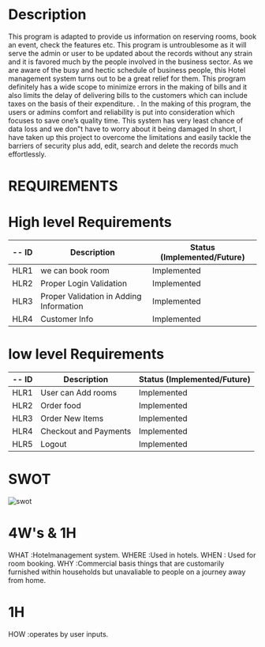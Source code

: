 # Description


This program is adapted to provide us information on reserving rooms, book an event, check the features etc. This program is untroublesome as it will serve the admin or user to be updated about the records without any strain and it is favored much by the people involved in the business sector. As we are aware of the busy and hectic schedule of business people, this Hotel management system turns out to be a great relief for them. This program definitely has a wide scope to minimize errors in the making of bills and it also limits the delay of delivering bills to the customers which can include taxes on the basis of their expenditure. . In the making of this program, the users or admins comfort and reliability is put into consideration which focuses to save one’s quality time.  This system has very least chance of data loss and we don‟t have to worry about it being damaged
In short, I have taken up this project to overcome the limitations and easily tackle the barriers of security plus add, edit, search and delete the records much effortlessly.



# REQUIREMENTS


# High level Requirements

-- ID  | Description  | Status (Implemented/Future)
-----  | -------------| ---------------------------
HLR1 |  we can book room  | Implemented
HLR2 |  Proper Login Validation | Implemented
HLR3 |  Proper Validation in Adding Information | Implemented
HLR4 |  Customer Info | Implemented

 

# low level Requirements

-- ID  | Description  | Status (Implemented/Future)
-----  | -------------| ---------------------------
HLR1 |  User can Add rooms  | Implemented
HLR2 |  Order food | Implemented
HLR3 |  Order New Items| Implemented
HLR4 |  Checkout and Payments | Implemented
HLR5 | Logout  | Implemented

# SWOT

![swot ](https://user-images.githubusercontent.com/74053403/155262667-1c8256fb-f304-45be-a7c2-fb026ec27d18.png)


# 4W's & 1H

WHAT :Hotelmanagement system.
WHERE :Used in hotels.
WHEN : Used for room booking.
WHY :Commercial basis things that are customarily furnished within households but unavaliable to people on a journey away from home.
# 1H
HOW :operates by user inputs.
